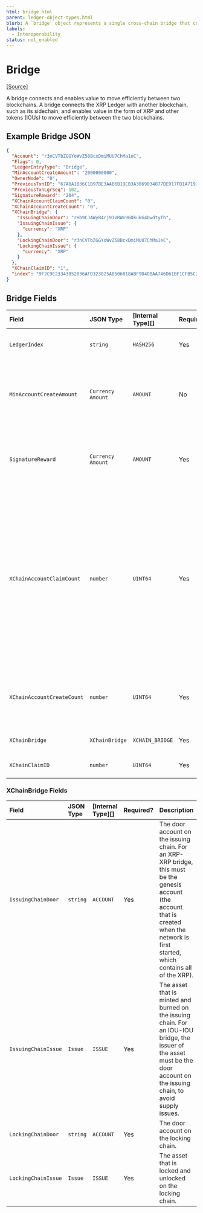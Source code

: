 ```yaml
---
html: bridge.html
parent: ledger-object-types.html
blurb: A `bridge` object represents a single cross-chain bridge that connects and enables value to move efficiently between two blockchains. 
labels:
  - Interoperability
status: not_enabled
---
```

# Bridge
[[Source]](https://github.com/seelabs/rippled/blob/xchain/src/ripple/protocol/impl/LedgerFormats.cpp#L265-L279 "Source")

A bridge connects and enables value to move efficiently between two blockchains. A bridge connects the XRP Ledger with another blockchain, such as its sidechain, and enables value in the form of XRP and other tokens (IOUs) to move efficiently between the two blockchains.


## Example Bridge JSON

```json
{
  "Account": "r3nCVTbZGGYoWvZ58BcxDmiMUU7ChMa1eC",
  "Flags": 0,
  "LedgerEntryType": "Bridge",
  "MinAccountCreateAmount": "2000000000",
  "OwnerNode": "0",
  "PreviousTxnID": "67A8A1B36C1B97BE3AAB6B19CB3A3069034877DE917FD1A71919EAE7548E5636",
  "PreviousTxnLgrSeq": 102,
  "SignatureReward": "204",
  "XChainAccountClaimCount": "0",
  "XChainAccountCreateCount": "0",
  "XChainBridge": {
    "IssuingChainDoor": "rHb9CJAWyB4rj91VRWn96DkukG4bwdtyTh",
    "IssuingChainIssue": {
      "currency": "XRP"
    },
    "LockingChainDoor": "r3nCVTbZGGYoWvZ58BcxDmiMUU7ChMa1eC",
    "LockingChainIssue": {
      "currency": "XRP"
    }
  },
  "XChainClaimID": "1",
  "index": "9F2C9E23343852036AFD323025A8506018ABF9D4DBAA746D61BF1CFB5C297D10"
}
```


## Bridge Fields

| Field                      | JSON Type         | [Internal Type][] | Required? | Description |
|:---------------------------|:------------------|:------------------|:----------|:------------|
| `LedgerIndex`              | `string`          | `HASH256`         | Yes       | The ledger index is a hash of a unique prefix for a bridge object, and the fields in `XChainBridge`. |
| `MinAccountCreateAmount`   | `Currency Amount` | `AMOUNT`          | No        | The minimum amount, in XRP, required for an `XChainAccountCreateCommit` transaction. If this isn't present, the `XChainAccountCreateCommit` transaction will fail. This field can only be present on XRP-XRP bridges. |
| `SignatureReward`          | `Currency Amount` | `AMOUNT`          | Yes       | The total amount, in XRP, to be rewarded for providing a signature for cross-chain transfer or for signing for the cross-chain reward. This amount will be split among the signers. |
| `XChainAccountClaimCount`  | `number`          | `UINT64`          | Yes       | A counter used to order the execution of account create transactions. It is incremented every time a `XChainAccountCreateCommit` transaction is "claimed" on the destination chain. When the "claim" transaction is run on the destination chain, the `XChainAccountClaimCount` must match the value that the `XChainAccountCreateCount` had at the time the `XChainAccountClaimCount` was run on the source chain. This orders the claims so that they run in the same order that the `XChainAccountCreateCommit` transactions ran on the source chain, to prevent transaction replay. |
| `XChainAccountCreateCount` | `number`          | `UINT64`          | Yes       | A counter used to order the execution of account create transactions. It is incremented every time a successful `XChainAccountCreateCommit` transaction is run for the source chain. |
| `XChainBridge`             | `XChainBridge`    | `XCHAIN_BRIDGE`   | Yes       | The door accounts and assets of the bridge this object correlates to. |
| `XChainClaimID`            | `number`          | `UINT64`          | Yes       | The value of the next `XChainClaimID` to be created. |


### XChainBridge Fields

| Field               | JSON Type | [Internal Type][] | Required? | Description     |
|:--------------------|:----------|:------------------|:----------|:----------------|
| `IssuingChainDoor`  | `string`  | `ACCOUNT`         | Yes       | The door account on the issuing chain. For an XRP-XRP bridge, this must be the genesis account (the account that is created when the network is first started, which contains all of the XRP). |
| `IssuingChainIssue` | `Issue`   | `ISSUE`           | Yes       | The asset that is minted and burned on the issuing chain. For an IOU-IOU bridge, the issuer of the asset must be the door account on the issuing chain, to avoid supply issues. |
| `LockingChainDoor`  | `string`  | `ACCOUNT`         | Yes       | The door account on the locking chain. |
| `LockingChainIssue` | `Issue`   | `ISSUE`           | Yes       | The asset that is locked and unlocked on the locking chain. |